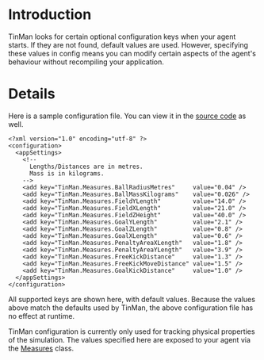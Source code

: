 # Introduction #

TinMan looks for certain optional configuration keys when your agent starts.  If they are not found, default values are used.  However, specifying these values in config means you can modify certain aspects of the agent's behaviour without recompiling your application.

# Details #

Here is a sample configuration file.  You can view it in the [source code](http://code.google.com/p/tin-man/source/browse/trunk/TinMan/App.config) as well.

```
<?xml version="1.0" encoding="utf-8" ?>
<configuration>
  <appSettings>
    <!--
      Lengths/Distances are in metres.
      Mass is in kilograms.
    -->
    <add key="TinMan.Measures.BallRadiusMetres"     value="0.04" />
    <add key="TinMan.Measures.BallMassKilograms"    value="0.026" />
    <add key="TinMan.Measures.FieldYLength"         value="14.0" />
    <add key="TinMan.Measures.FieldXLength"         value="21.0" />
    <add key="TinMan.Measures.FieldZHeight"         value="40.0" />
    <add key="TinMan.Measures.GoalYLength"          value="2.1" />
    <add key="TinMan.Measures.GoalZLength"          value="0.8" />
    <add key="TinMan.Measures.GoalXLength"          value="0.6" />
    <add key="TinMan.Measures.PenaltyAreaXLength"   value="1.8" />
    <add key="TinMan.Measures.PenaltyAreaYLength"   value="3.9" />
    <add key="TinMan.Measures.FreeKickDistance"     value="1.3" />
    <add key="TinMan.Measures.FreeKickMoveDistance" value="1.5" />
    <add key="TinMan.Measures.GoalKickDistance"     value="1.0" />
  </appSettings>
</configuration>
```

All supported keys are shown here, with default values.  Because the values above match the defaults used by TinMan, the above configuration file has no effect at runtime.

TinMan configuration is currently only used for tracking physical properties of the simulation.  The values specified here are exposed to your agent via the [Measures](http://code.google.com/p/tin-man/source/browse/trunk/TinMan/Measures.cs) class.